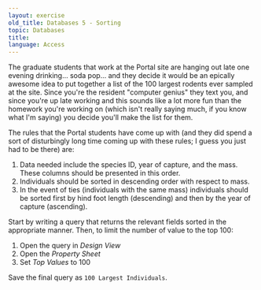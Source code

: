 ```yaml
---
layout: exercise
old_title: Databases 5 - Sorting
topic: Databases
title:
language: Access
---
```


The graduate students that work at the Portal site are hanging out late one
evening drinking... soda pop... and they decide it would be an epically awesome
idea to put together a list of the 100 largest rodents ever sampled at the
site. Since you're the resident "computer genius" they text you, and since
you're up late working and this sounds like a lot more fun than the homework
you're working on (which isn't really saying much, if you know what I'm saying)
you decide you'll make the list for them.

The rules that the Portal students have come up with (and they did spend a sort
of disturbingly long time coming up with these rules; I guess you just had to be
there) are:

1. Data needed include the species ID, year of capture, and the mass. These
   columns should be presented in this order.
2. Individuals should be sorted in descending order with respect to mass.
3. In the event of ties (individuals with the same mass) individuals should be
   sorted first by hind foot length (descending) and then by the year of capture
   (ascending).

Start by writing a query that returns the relevant fields sorted in the
appropriate manner. Then, to limit the number of value to the top 100:

1. Open the query in *Design View*
2. Open the *Property Sheet*
3. Set *Top Values* to 100

Save the final query as `100 Largest Individuals`.
